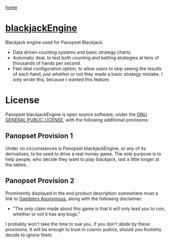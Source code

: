 [home](../../README.md)

# [blackjackEngine](https://panopset.com/dox/site/blackjackEngine/index.html)

Blackjack engine used for Panopset Blackjack.

* Data driven counting systems and basic strategy charts.
* Automatic deal, to test both counting and betting strategies at tens of thousands of hands per second.
* Fast deal configuration option, to allow users to skip seeing the results of each hand, just whether or not they made a basic strategy mistake.  I only wrote this, because I wanted this feature.

# License

Panopset blackjackEngine is open source software, under the [GNU GENERAL PUBLIC LICENSE](https://www.gnu.org/licenses/gpl-3.0.en.html), with the following
additional provisions:

## Panopset Provision 1

Under no circumstances is Panopset blackjackEngine, or any of its derivatives, to be used to drive a real money game.
The sole purpose is to help people, who decide they want to play blackjack, last a little longer at the tables.

## Panopset Provision 2

Prominently displayed in the end product description somewhere must a link to 
[Gamblers Anonymous](http://gamblersanonymous.com), 
along with the following disclaimer:

* "The only claim made about this game is that it will only lead you to ruin, whether or not it has any bugs."

I probably won't take the time to sue you, if you don't abide by these provisions.
It will be enough to trust in cosmic justice, should you foolishly decide to ignore them.
